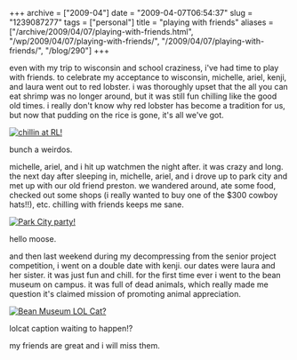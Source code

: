 +++
archive = ["2009-04"]
date = "2009-04-07T06:54:37"
slug = "1239087277"
tags = ["personal"]
title = "playing with friends"
aliases = ["/archive/2009/04/07/playing-with-friends.html", "/wp/2009/04/07/playing-with-friends/", "/2009/04/07/playing-with-friends/", "/blog/290"]
+++

even with my trip to wisconsin and school craziness, i've had time to play
with friends. to celebrate my acceptance to wisconsin, michelle, ariel,
kenji, and laura went out to red lobster. i was thoroughly upset that the
all you can eat shrimp was no longer around, but it was still fun chilling
like the good old times. i really don't know why red lobster has become
a tradition for us, but now that pudding on the rice is gone, it's all
we've got. 

[![chillin at RL!][1]][2]

bunch a weirdos.

michelle, ariel, and i hit up watchmen the night after. it was crazy and
long. the next day after sleeping in, michelle, ariel, and i drove up to
park city and met up with our old friend preston. we wandered around, ate
some food, checked out some shops (i really wanted to buy one of the $300
cowboy hats!!), etc. chilling with friends keeps me sane. 

[![Park City party!][3]][4]

hello moose.

and then last weekend during my decompressing from the senior project
competition, i went on a double date with kenji. our dates were laura and
her sister. it was just fun and chill. for the first time ever i went to
the bean museum on campus. it was full of dead animals, which really made
me question it's claimed mission of promoting animal appreciation. 

[![Bean Museum LOL Cat?][5]][6]

lolcat caption waiting to happen!?

my friends are great and i will miss them.

[1]: http://farm4.static.flickr.com/3337/3419945297_b96f14b2b2.jpg
[2]: http://www.flickr.com/photos/28471535@N02/3419945297 (View 'chillin at RL!' on Flickr.com)
[3]: http://farm4.static.flickr.com/3395/3419945509_50771aaf55.jpg
[4]: http://www.flickr.com/photos/28471535@N02/3419945509 (View 'Park City party!' on Flickr.com)
[5]: http://static.flickr.com/3386/3416236767_004ce86ce2.jpg
[6]: http://www.flickr.com/photos/28471535@N02/3416236767 (View 'Bean Museum LOL Cat?' on Flickr.com)

